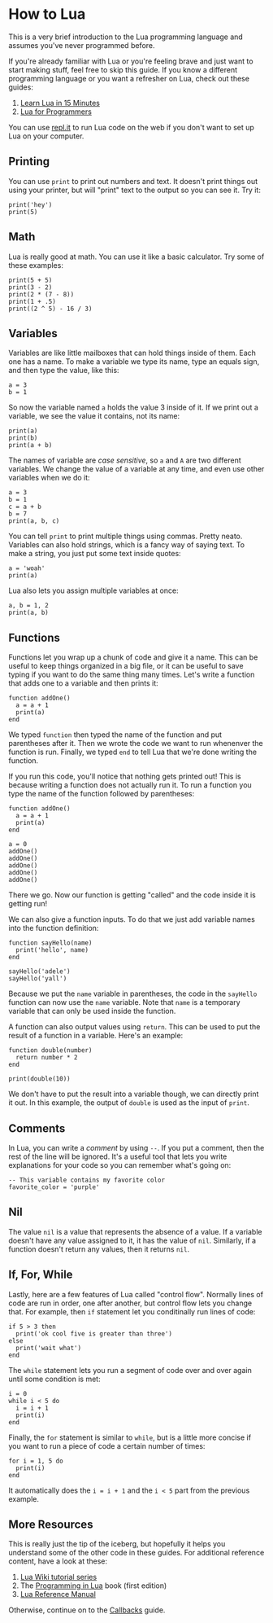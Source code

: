 <!--
category: guide
-->

How to Lua
===

This is a very brief introduction to the Lua programming language and assumes you've never
programmed before.

If you're already familiar with Lua or you're feeling brave and just want to start making stuff,
feel free to skip this guide.  If you know a different programming language or you want a refresher
on Lua, check out these guides:

1. [Learn Lua in 15 Minutes](http://tylerneylon.com/a/learn-lua/)
1. [Lua for Programmers](http://nova-fusion.com/2012/08/27/lua-for-programmers-part-1/)

You can use [repl.it](https://repl.it/languages/lua) to run Lua code on the web if you don't want to
set up Lua on your computer.

Printing
---

You can use `print` to print out numbers and text.  It doesn't print things out using your printer,
but will "print" text to the output so you can see it.  Try it:

```
print('hey')
print(5)
```

Math
---

Lua is really good at math.  You can use it like a basic calculator.  Try some of these examples:

```
print(5 + 5)
print(3 - 2)
print(2 * (7 - 8))
print(1 + .5)
print((2 ^ 5) - 16 / 3)
```

Variables
---

Variables are like little mailboxes that can hold things inside of them.  Each one has a name.  To
make a variable we type its name, type an equals sign, and then type the value, like this:

```
a = 3
b = 1
```

So now the variable named `a` holds the value 3 inside of it.  If we print out a variable, we see
the value it contains, not its name:

```
print(a)
print(b)
print(a + b)
```

The names of variable are _case sensitive_, so `a` and `A` are two different variables.  We change
the value of a variable at any time, and even use other variables when we do it:

```
a = 3
b = 1
c = a + b
b = 7
print(a, b, c)
```

You can tell `print` to print multiple things using commas.  Pretty neato.  Variables can also hold
strings, which is a fancy way of saying text.  To make a string, you just put some text inside
quotes:

```
a = 'woah'
print(a)
```

Lua also lets you assign multiple variables at once:

```
a, b = 1, 2
print(a, b)
```

Functions
---

Functions let you wrap up a chunk of code and give it a name.  This can be useful to keep things
organized in a big file, or it can be useful to save typing if you want to do the same thing many
times.  Let's write a function that adds one to a variable and then prints it:

```
function addOne()
  a = a + 1
  print(a)
end
```

We typed `function` then typed the name of the function and put parentheses after it.  Then we
wrote the code we want to run whenenver the function is run.  Finally, we typed `end` to tell Lua
that we're done writing the function.

If you run this code, you'll notice that nothing gets printed out!  This is because writing a
function does not actually run it.  To run a function you type the name of the function followed
by parentheses:

```
function addOne()
  a = a + 1
  print(a)
end

a = 0
addOne()
addOne()
addOne()
addOne()
addOne()
```

There we go.  Now our function is getting "called" and the code inside it is getting run!

We can also give a function inputs.  To do that we just add variable names into the function
definition:

```
function sayHello(name)
  print('hello', name)
end

sayHello('adele')
sayHello('yall')
```

Because we put the `name` variable in parentheses, the code in the `sayHello` function can now use
the `name` variable.  Note that `name` is a temporary variable that can only be used inside the
function.

A function can also output values using `return`.  This can be used to put the result of a function
in a variable.  Here's an example:

```
function double(number)
  return number * 2
end

print(double(10))
```

We don't have to put the result into a variable though, we can directly print it out.  In this
example, the output of `double` is used as the input of `print`.

Comments
---

In Lua, you can write a _comment_ by using `--`.  If you put a comment, then the rest of the line
will be ignored.  It's a useful tool that lets you write explanations for your code so you can
remember what's going on:

```
-- This variable contains my favorite color
favorite_color = 'purple'
```

Nil
---

The value `nil` is a value that represents the absence of a value.  If a variable doesn't have any
value assigned to it, it has the value of `nil`.  Similarly, if a function doesn't return any
values, then it returns `nil`.

If, For, While
---

Lastly, here are a few features of Lua called "control flow".  Normally lines of code are run in
order, one after another, but control flow lets you change that.  For example, then `if` statement
let you conditinally run lines of code:

```
if 5 > 3 then
  print('ok cool five is greater than three')
else
  print('wait what')
end
```

The `while` statement lets you run a segment of code over and over again until some condition is
met:

```
i = 0
while i < 5 do
  i = i + 1
  print(i)
end
```

Finally, the `for` statement is similar to `while`, but is a little more concise if you want to run
a piece of code a certain number of times:

```
for i = 1, 5 do
  print(i)
end
```

It automatically does the `i = i + 1` and the `i < 5` part from the previous example.

More Resources
---

This is really just the tip of the iceberg, but hopefully it helps you understand some of the other
code in these guides.  For additional reference content, have a look at these:

1. [Lua Wiki tutorial series](http://lua-users.org/wiki/LuaTutorial)
1. The [Programming in Lua](http://lua.org/pil) book (first edition)
1. [Lua Reference Manual](http://www.lua.org/manual/5.1/)

Otherwise, continue on to the [Callbacks](Callbacks) guide.

